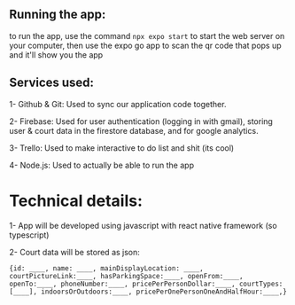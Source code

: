 ## Running the app:
to run the app, use the command ```npx expo start``` to start the web server on your computer, then use the expo go app to scan the qr code that pops up and it'll show you the app

## Services used:
1- Github & Git: Used to sync our application code together.

2- Firebase: Used for user authentication (logging in with gmail), storing user & court data in the firestore database, and for google analytics.

3- Trello: Used to make interactive to do list and shit (its cool)

4- Node.js: Used to actually be able to run the app

# Technical details:
1- App will be developed using javascript with react native framework (so typescript)

2- Court data will be stored as json: 

```
{id: ____, name: ____, mainDisplayLocation: ____, courtPictureLink:____, hasParkingSpace:____, openFrom:____, openTo:____, phoneNumber:____, pricePerPersonDollar:____, courtTypes:[____], indoorsOrOutdoors:____, pricePerOnePersonOneAndHalfHour:____,}
```